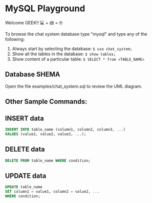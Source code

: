 # MySQL Playground

Welcome GEEK!! 💻 + ㏈ = 🤓

To browse the chat system database type "mysql" and type any of the following:

1. Always start by selecting the database: `$ use chat_system;`
2. Show all the tables in the database: `$ show tables;`
3. Show content of a particular table: `$ SELECT * from <TABLE_NAME>`

## Database SHEMA

Open the file examples/chat_system.sql to review the UML diagram.

## Other Sample Commands:

## INSERT data
```sql
INSERT INTO table_name (column1, column2, column3, ...)
VALUES (value1, value2, value3, ...);
```
## DELETE data
```sql
DELETE FROM table_name WHERE condition;
```
## UPDATE data
```sql
UPDATE table_name
SET column1 = value1, column2 = value2, ...
WHERE condition;
```